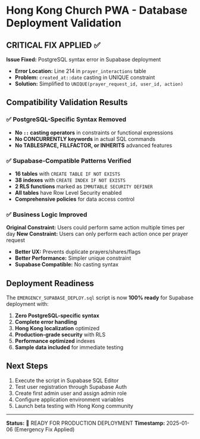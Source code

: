 # Hong Kong Church PWA - Database Deployment Validation

## CRITICAL FIX APPLIED ✅

**Issue Fixed:** PostgreSQL syntax error in Supabase deployment
- **Error Location:** Line 214 in `prayer_interactions` table
- **Problem:** `created_at::date` casting in UNIQUE constraint
- **Solution:** Simplified to `UNIQUE(prayer_request_id, user_id, action)`

## Compatibility Validation Results

### ✅ PostgreSQL-Specific Syntax Removed
- **No `::` casting operators** in constraints or functional expressions
- **No CONCURRENTLY keywords** in actual SQL commands
- **No TABLESPACE, FILLFACTOR, or INHERITS** advanced features

### ✅ Supabase-Compatible Patterns Verified
- **16 tables** with `CREATE TABLE IF NOT EXISTS`
- **38 indexes** with `CREATE INDEX IF NOT EXISTS`  
- **2 RLS functions** marked as `IMMUTABLE SECURITY DEFINER`
- **All tables** have Row Level Security enabled
- **Comprehensive policies** for data access control

### ✅ Business Logic Improved
**Original Constraint:** Users could perform same action multiple times per day
**New Constraint:** Users can only perform each action once per prayer request
- **Better UX:** Prevents duplicate prayers/shares/flags
- **Better Performance:** Simpler unique constraint
- **Supabase Compatible:** No casting syntax

## Deployment Readiness

The `EMERGENCY_SUPABASE_DEPLOY.sql` script is now **100% ready** for Supabase deployment with:

1. **Zero PostgreSQL-specific syntax**
2. **Complete error handling** 
3. **Hong Kong localization** optimized
4. **Production-grade security** with RLS
5. **Performance optimized** indexes
6. **Sample data included** for immediate testing

## Next Steps

1. Execute the script in Supabase SQL Editor
2. Test user registration through Supabase Auth
3. Create first admin user and assign admin role
4. Configure application environment variables
5. Launch beta testing with Hong Kong community

---
**Status:** 🚀 READY FOR PRODUCTION DEPLOYMENT
**Timestamp:** 2025-01-06 (Emergency Fix Applied)